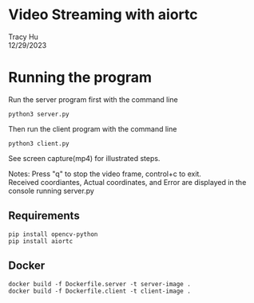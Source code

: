 # Video Streaming with aiortc
 Tracy Hu <br>
 12/29/2023

# Running the program
Run the server program first with the command line 
```
python3 server.py
```

Then run the client program with the command line
```
python3 client.py
```

See screen capture(mp4) for illustrated steps.

Notes:
Press "q" to stop the video frame, control+c to exit.<br>
Received coordiantes, Actual coordinates, and Error are displayed in the console running server.py


## Requirements
```
pip install opencv-python
pip install aiortc
```

## Docker
```
docker build -f Dockerfile.server -t server-image .
docker build -f Dockerfile.client -t client-image .
```

